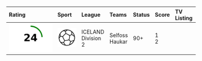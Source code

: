 | Rating                                                                                                                                 | Sport                                                                                                        | League                | Teams             | Status   | Score   | TV Listing          |
|:---------------------------------------------------------------------------------------------------------------------------------------|:-------------------------------------------------------------------------------------------------------------|:----------------------|:------------------|:---------|:--------|:--------------------|
| <img src="https://raw.githubusercontent.com/BlakeDuncan25/Donut-SVG-Ratings/bac4e4a278175106499642192132b1786a9aec38/24.svg" alt="24"> | <img src="https://raw.githubusercontent.com/BlakeDuncan25/Donut-SVG-Ratings/master/soccer.png" alt="Soccer"> | ICELAND<br>Division 2 | Selfoss<br>Haukar | 90+      | 1<br>2  | <a href="#N/A"></a> |